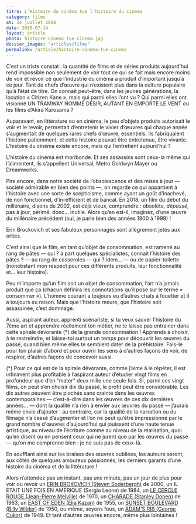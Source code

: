 ```yaml
---
titre: L’Histoire du cinéma tue l’histoire du cinéma
category: films
at: 14 juillet 2018
date: 2018-07-14
layout: article
photo: histoire-cinema-tue-cinema.jpg
dossier_images: "articles/films"
permalink: /article/histoire-cinema-tue-cinema
---
```

C’est un triste constat : la quantité de films et de séries produits aujourd’hui rend impossible non seulement de voir tout ce qui se fait mais encore moins de voir et revoir ce que l’industrie du cinéma a produit d’important jusqu’à ce jour. Tant de chefs d’œuvre qui n’existent plus dans la culture populaire qu’à l’état de titre. On connait peut-être, dans les jeunes générations, la locution « Citizen Kane », mais qui parmi elles l’ont vu ? Qui parmi elles ont visionné UN TRAMWAY NOMMÉ DÉSIR, AUTANT EN EMPORTE LE VENT ou les films d’Akira Kurosama ?

Auparavant, en littérature ou en cinéma, le peu d’objets produits autorisait le voir et le revoir, permettait d’entretenir le vivier d’œuvres qui chaque année s’augmentait de quelques rares chefs d’œuvre, essentiels. Ils fabriquaient l’histoire patiemment, et cette histoire pouvait être entretenue, être vivante. L’histoire du cinéma existe encore, mais qui l’entretient aujourd’hui ?

L’histoire du cinéma est moribonde. Et ses assassins sont ceux-là même qui l’alimentent, ils s’appellent Universal, Metro Goldwyn Mayer ou Dreamworks.

Pire encore, dans notre société de l’obsolescence et des mises à jour — société admirable en bien des points —, on regarde ce qui appartient à l’histoire avec une sorte de scepticisme, comme ayant un goût d’inachevé, de non fonctionnel, d’in-efficient et de bancal. En 2018, un film du début du millénaire, disons de 2002, est déjà vieux, comprendre : obsolète, *dépassé*, pas à jour, périmé, donc… inutile. Alors qu’en est-il, imaginez, d’une œuvre du millénaire précédent (oui, je parle bien des années 1900 à 1999) !

Erin Brockovich et ses fabuleux personnages sont allègrement jetés aux orties.

C’est ainsi que le film, en tant qu’objet de consommation, est ramené au rang de pâtes — qui ? à part quelques spécialistes, connait l’histoire des pâtes ? — au rang de casseroles — qui ? idem… — ou de papier-toilette (nonobstant mon respect pour ces différents produits, leur fonctionnalité et… leur histoire).

Peu m’importe qu’un film soit un objet de consommation, l’art n’a jamais produit que ça (chacun définira les connotations qu’il pose sur le terme « consommer »). L’homme courant a toujours eu d’autres chats à fouetter et il a toujours eu raison. Mais que l’histoire meure, que l’histoire soit assassinée, c’est dommage.

Aussi, aspirant auteur, apprenti scénariste, si tu veux sauver l'histoire du 7ème art et apprendre réellement ton métier, ne te laisse pas entrainer dans cette spirale dévorante (*) de la grande consommation ! Apprends à choisir, à te restreindre, et laisse-toi surtout un temps pour découvrir les œuvres du passé, quand bien même elles te semblent dater de la préhistoire. Fais-le pour ton plaisir d’abord et pour ouvrir tes sens à d’autres façons de voir, de respirer, d’autres façons de concevoir aussi.

(*) Pour ce qui est de la spirale dévorante, comme j’aime à le répéter, il est infiniment plus profitable à l’aspirant auteur d’étudier vingt films en profondeur que d’en “mater” deux mille une seule fois. Si, parmi ces vingt films, on peut s’en choisir dix du passé, le profit peut être considérable. Les dix autres peuvent être piochés sans crainte dans les œuvres contemporaines — c’est-à-dire dans les œuvres de ces dix dernières années… — dont la qualité n’a rien à envier aux œuvres du passé — j’aurais même envie d’ajouter : au contraire, car la qualité de la narration ou du filmage n’a cessé d’augmenter et l’on ne peut qu’être impressionné par le grand nombre d'œuvres d’aujourd’hui qui jouissent d’une haute tenue artistique, au niveau de l’écriture comme au niveau de la réalisation, quoi qu’en disent ou en pensent ceux qui ne jurent que par les œuvres du passé — qu’on me comprenne bien : je ne suis pas de ceux-là.

En soufflant ainsi sur les braises des œuvres oubliées, les auteurs seront, aux côtés de quelques amoureux passionnés, les derniers garants d’une histoire du cinéma et de la littérature !

Alors n’attendez pas un instant, pas une minute, pas un jour de plus pour voir ou revoir un [ERIN BROKOVICH (Steven Soderbergh)](http://www.scenariopole.fr/BOA/filmodico/44/show) de 2000, un IL ÉTAIT UNE FOIS EN AMÉRIQUE (Sergio Leone) de 1984, un [LE CERCLE ROUGE (Jean-Pierre Melville)](http://www.scenariopole.fr/BOA/filmodico/192/show) de 1970, un [CHARADE (Stanley Donen)](http://www.scenariopole.fr/BOA/filmodico/26/show) de 1963,  un [EAST OF EDEN (Elia Kazan)](http://www.scenariopole.fr/BOA/filmodico/42/show) de 1955, un [SUNSET BOULEVARD (Billy Wilder)](http://www.scenariopole.fr/BOA/filmodico/216/show) de 1950, ou même, soyons fous, un [ADAM'S RIB (George Cukor)](http://www.scenariopole.fr/BOA/filmodico/7/show) de 1949. Et tant d’autres œuvres encore, même plus lointaines !
